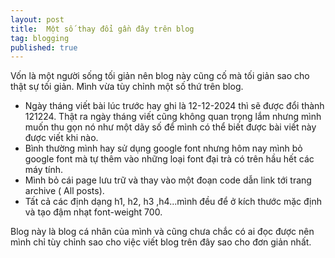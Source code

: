```yaml
---
layout: post
title:  Một số thay đổi gần đây trên blog
tag: blogging
published: true
---
```


Vốn là một người sống tối giản nên blog này cũng cố mà tối giản sao cho thật sự tối giản. Mình vừa tùy chỉnh một số thứ trên blog.
- Ngày tháng viết bài lúc trước hay ghi là 12-12-2024 thì sẽ được đổi thành 121224. Thật ra ngày tháng viết cũng không quan trọng lắm nhưng mình muốn thu gọn nó như một dãy số để mình có thể biết được bài viết này được viết khi nào.
- Bình thường mình hay sử dụng google font nhưng hôm nay mình bỏ google font mà tự thêm vào những loại font đại trà có trên hầu hết các máy tính.
- Mình bỏ cái page lưu trữ và thay vào một đoạn code dẫn link tới trang archive ( All posts).
- Tất cả các định dạng h1, h2, h3 ,h4...mình đều để ở kích thước mặc định và tạo đậm nhạt font-weight 700.
  
Blog này là blog cá nhân của mình và cũng chưa chắc có ai đọc được nên mình chỉ tùy chỉnh sao cho việc viết blog trên đây sao cho đơn giản nhất.
